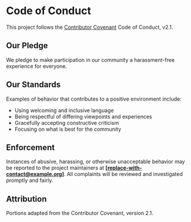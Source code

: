 # Code of Conduct

This project follows the [Contributor Covenant](https://www.contributor-covenant.org/) Code of Conduct, v2.1.

## Our Pledge
We pledge to make participation in our community a harassment-free experience for everyone.

## Our Standards
Examples of behavior that contributes to a positive environment include:
- Using welcoming and inclusive language
- Being respectful of differing viewpoints and experiences
- Gracefully accepting constructive criticism
- Focusing on what is best for the community

## Enforcement
Instances of abusive, harassing, or otherwise unacceptable behavior may be reported to the project maintainers at **[replace-with-contact@example.org]**.
All complaints will be reviewed and investigated promptly and fairly.

## Attribution
Portions adapted from the Contributor Covenant, version 2.1.
